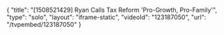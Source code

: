 {
    "title": "[1508521429] Ryan Calls Tax Reform 'Pro-Growth, Pro-Family'",
    "type": "solo",
    "layout": "iframe-static",
    "videoId": "123187050",
    "url": "\/tvpembed\/123187050"
}